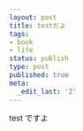 ```yaml
---
layout: post
title: testだよ
tags:
- book
- life
status: publish
type: post
published: true
meta:
  _edit_last: '2'
---
```


test ですよ
